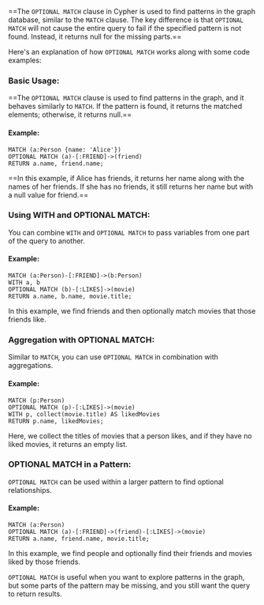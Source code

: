 ==The `OPTIONAL MATCH` clause in Cypher is used to find patterns in the graph database, similar to the `MATCH` clause. The key difference is that `OPTIONAL MATCH` will not cause the entire query to fail if the specified pattern is not found. Instead, it returns null for the missing parts.==

Here's an explanation of how `OPTIONAL MATCH` works along with some code examples:

### Basic Usage:
==The `OPTIONAL MATCH` clause is used to find patterns in the graph, and it behaves similarly to `MATCH`. If the pattern is found, it returns the matched elements; otherwise, it returns null.==

#### Example:
```cypher
MATCH (a:Person {name: 'Alice'})
OPTIONAL MATCH (a)-[:FRIEND]->(friend)
RETURN a.name, friend.name;
```
==In this example, if Alice has friends, it returns her name along with the names of her friends. If she has no friends, it still returns her name but with a null value for friend.==

### Using WITH and OPTIONAL MATCH:
You can combine `WITH` and `OPTIONAL MATCH` to pass variables from one part of the query to another.

#### Example:
```cypher
MATCH (a:Person)-[:FRIEND]->(b:Person)
WITH a, b
OPTIONAL MATCH (b)-[:LIKES]->(movie)
RETURN a.name, b.name, movie.title;
```
In this example, we find friends and then optionally match movies that those friends like.

### Aggregation with OPTIONAL MATCH:
Similar to `MATCH`, you can use `OPTIONAL MATCH` in combination with aggregations.

#### Example:
```cypher
MATCH (p:Person)
OPTIONAL MATCH (p)-[:LIKES]->(movie)
WITH p, collect(movie.title) AS likedMovies
RETURN p.name, likedMovies;
```
Here, we collect the titles of movies that a person likes, and if they have no liked movies, it returns an empty list.

### OPTIONAL MATCH in a Pattern:
`OPTIONAL MATCH` can be used within a larger pattern to find optional relationships.

#### Example:
```cypher
MATCH (a:Person)
OPTIONAL MATCH (a)-[:FRIEND]->(friend)-[:LIKES]->(movie)
RETURN a.name, friend.name, movie.title;
```
In this example, we find people and optionally find their friends and movies liked by those friends.

`OPTIONAL MATCH` is useful when you want to explore patterns in the graph, but some parts of the pattern may be missing, and you still want the query to return results.